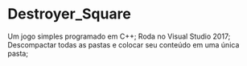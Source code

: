 # Destroyer_Square
Um jogo simples programado em C++;
Roda no Visual Studio 2017;
Descompactar todas as pastas e colocar seu conteúdo em uma única pasta;
